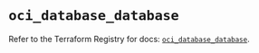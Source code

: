 # `oci_database_database`

Refer to the Terraform Registry for docs: [`oci_database_database`](https://registry.terraform.io/providers/oracle/oci/7.19.0/docs/resources/database_database).
